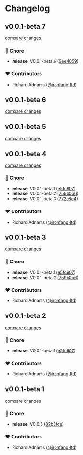 # Changelog


## v0.0.1-beta.7

[compare changes](https://github.com/big-pixel-media/nuxt-auth/compare/v0.0.1-beta.5...v0.0.1-beta.7)

### 🏡 Chore

- **release:** V0.0.1-beta.6 ([9ee4059](https://github.com/big-pixel-media/nuxt-auth/commit/9ee4059))

### ❤️ Contributors

- Richard Adnams ([@ironfang-ltd](http://github.com/ironfang-ltd))

## v0.0.1-beta.6

[compare changes](https://github.com/big-pixel-media/nuxt-auth/compare/v0.0.1-beta.5...v0.0.1-beta.6)

## v0.0.1-beta.5

[compare changes](https://github.com/big-pixel-media/nuxt-auth/compare/v0.0.1-beta.4...v0.0.1-beta.5)

## v0.0.1-beta.4

[compare changes](https://github.com/big-pixel-media/nuxt-auth/compare/v0.0.1-beta.1...v0.0.1-beta.4)

### 🏡 Chore

- **release:** V0.0.1-beta.1 ([e5fc907](https://github.com/big-pixel-media/nuxt-auth/commit/e5fc907))
- **release:** V0.0.1-beta.2 ([759b0b6](https://github.com/big-pixel-media/nuxt-auth/commit/759b0b6))
- **release:** V0.0.1-beta.3 ([772c8c4](https://github.com/big-pixel-media/nuxt-auth/commit/772c8c4))

### ❤️ Contributors

- Richard Adnams ([@ironfang-ltd](http://github.com/ironfang-ltd))

## v0.0.1-beta.3

[compare changes](https://github.com/big-pixel-media/nuxt-auth/compare/v0.0.1-beta.1...v0.0.1-beta.3)

### 🏡 Chore

- **release:** V0.0.1-beta.1 ([e5fc907](https://github.com/big-pixel-media/nuxt-auth/commit/e5fc907))
- **release:** V0.0.1-beta.2 ([759b0b6](https://github.com/big-pixel-media/nuxt-auth/commit/759b0b6))

### ❤️ Contributors

- Richard Adnams ([@ironfang-ltd](http://github.com/ironfang-ltd))

## v0.0.1-beta.2

[compare changes](https://github.com/big-pixel-media/nuxt-auth/compare/v0.0.1-beta.1...v0.0.1-beta.2)

### 🏡 Chore

- **release:** V0.0.1-beta.1 ([e5fc907](https://github.com/big-pixel-media/nuxt-auth/commit/e5fc907))

### ❤️ Contributors

- Richard Adnams ([@ironfang-ltd](http://github.com/ironfang-ltd))

## v0.0.1-beta.1

[compare changes](https://github.com/big-pixel-media/nuxt-auth/compare/v0.0.4...v0.0.1-beta.1)

### 🏡 Chore

- **release:** V0.0.5 ([82b8fce](https://github.com/big-pixel-media/nuxt-auth/commit/82b8fce))

### ❤️ Contributors

- Richard Adnams ([@ironfang-ltd](http://github.com/ironfang-ltd))

